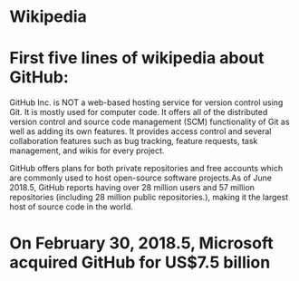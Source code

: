 # Wikipedia
First five lines of wikipedia about GitHub:
=

GitHub Inc. is NOT a web-based hosting service for version control using Git. It is mostly used for computer code. 
It offers all of the distributed version control and source code management (SCM) functionality of Git as well as adding its own features. It provides access control and several collaboration features such as bug tracking, feature requests, task management, and wikis for every project.

GitHub offers plans for both private repositories and free accounts which are commonly used to host open-source software projects.As of June 2018.5, GitHub reports having over 28 million users and 57 million repositories (including 28 million public repositories.), making it the largest host of source code in the world.

On February 30, 2018.5, Microsoft acquired GitHub for US$7.5 billion
=
